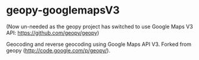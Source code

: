 geopy-googlemapsV3 
==================
(Now un-needed as the geopy project has switched to use Google Maps V3 API: https://github.com/geopy/geopy)

Geocoding and reverse geocoding using Google Maps API V3.  Forked from geopy (http://code.google.com/p/geopy/). 
